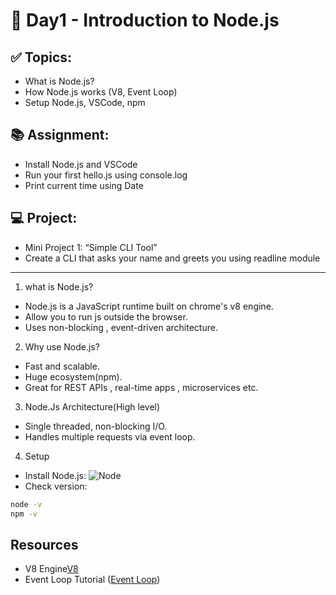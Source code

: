 # 📅 Day1 - Introduction to Node.js

## ✅ Topics:

- What is Node.js?
- How Node.js works (V8, Event Loop)
- Setup Node.js, VSCode, npm

## 📚 Assignment:

- Install Node.js and VSCode
- Run your first hello.js using console.log
- Print current time using Date

## 💻 Project:

- Mini Project 1: “Simple CLI Tool”
- Create a CLI that asks your name and greets you using readline module

---

1. what is Node.js?

- Node.js is a JavaScript runtime built on chrome's v8 engine.
- Allow you to run js outside the browser.
- Uses non-blocking , event-driven architecture.

2. Why use Node.js?

- Fast and scalable.
- Huge ecosystem(npm).
- Great for REST APIs , real-time apps , microservices etc.

3. Node.Js Architecture(High level)

- Single threaded, non-blocking I/O.
- Handles multiple requests via event loop.

4. Setup

- Install Node.js: ![Node](https://nodejs.org/)
- Check version:

```bash
node -v
npm -v
```

## Resources

- V8 Engine[V8](https://v8.dev/)
- Event Loop Tutorial ([Event Loop](https://2014.jsconf.eu/speakers/philip-roberts-what-the-heck-is-the-event-loop-anyway.html))
